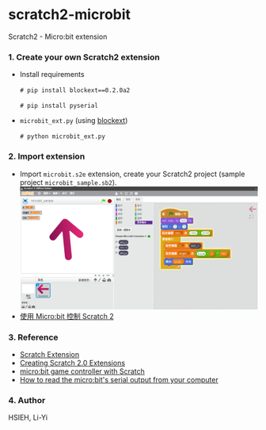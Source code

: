 # scratch2-microbit
Scratch2 - Micro:bit extension

### 1. Create your own Scratch2 extension
* Install requirements

    `# pip install blockext==0.2.0a2`

    `# pip install pyserial`

* `microbit_ext.py` (using [blockext](https://github.com/blockext/blockext))

    `# python microbit_ext.py`

### 2. Import extension
* Import `microbit.s2e` extension, create your Scratch2 project (sample project `microbit_sample.sb2`).
![s2mb.png](screenshots/s2mb.png)
* [使用 Micro:bit 控制 Scratch 2](https://www.youtube.com/watch?v=LmRsx7XCMOM)

### 3. Reference
- [Scratch Extension](https://wiki.scratch.mit.edu/wiki/Scratch_Extension)
- [Creating Scratch 2.0 Extensions](https://wiki.scratch.mit.edu/w/images/ExtensionsDoc.HTTP-9-11.pdf)
- [micro:bit game controller with Scratch](https://www.raspberrypi.org/learning/microbit-game-controller/)
- [How to read the micro:bit's serial output from your computer](https://www.microbit.co.uk/td/serial-library)

### 4. Author
HSIEH, Li-Yi
